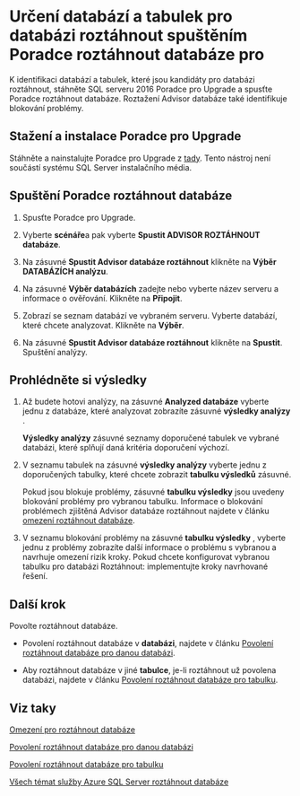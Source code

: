 <properties
    pageTitle="Určení databází a tabulek pro databázi roztáhnout spuštěním Poradce roztáhnout databáze pro | Microsoft Azure"
    description="Zjistěte, jak identifikovat databází a tabulek, které jsou kandidáty pro roztáhnout databázi."
    services="sql-server-stretch-database"
    documentationCenter=""
    authors="douglaslMS"
    manager="jhubbard"
    editor=""/>

<tags
    ms.service="sql-server-stretch-database"
    ms.workload="data-management"
    ms.tgt_pltfrm="na"
    ms.devlang="na"
    ms.topic="article"
    ms.date="06/14/2016"
    ms.author="douglasl"/>

# <a name="identify-databases-and-tables-for-stretch-database-by-running-stretch-database-advisor"></a>Určení databází a tabulek pro databázi roztáhnout spuštěním Poradce roztáhnout databáze pro

K identifikaci databází a tabulek, které jsou kandidáty pro databázi roztáhnout, stáhněte SQL serveru 2016 Poradce pro Upgrade a spusťte Poradce roztáhnout databáze. Roztažení Advisor databáze také identifikuje blokování problémy.

## <a name="download-and-install-upgrade-advisor"></a>Stažení a instalace Poradce pro Upgrade
Stáhněte a nainstalujte Poradce pro Upgrade z [tady](http://go.microsoft.com/fwlink/?LinkID=613421). Tento nástroj není součástí systému SQL Server instalačního média.

## <a name="run-the-stretch-database-advisor"></a>Spuštění Poradce roztáhnout databáze

1.  Spusťte Poradce pro Upgrade.

2.  Vyberte **scénáře**a pak vyberte **Spustit ADVISOR ROZTÁHNOUT databáze**.

3.  Na zásuvné **Spustit Advisor databáze roztáhnout** klikněte na **Výběr DATABÁZÍCH analýzu**.

4.  Na zásuvné **Výběr databázích** zadejte nebo vyberte název serveru a informace o ověřování. Klikněte na **Připojit**.

5.  Zobrazí se seznam databází ve vybraném serveru. Vyberte databází, které chcete analyzovat. Klikněte na **Výběr**.

6.  Na zásuvné **Spustit Advisor databáze roztáhnout** klikněte na **Spustit**.  Spuštění analýzy.

## <a name="review-the-results"></a>Prohlédněte si výsledky

1.  Až budete hotovi analýzy, na zásuvné **Analyzed databáze** vyberte jednu z databáze, které analyzovat zobrazíte zásuvné **výsledky analýzy** .

    **Výsledky analýzy** zásuvné seznamy doporučené tabulek ve vybrané databázi, které splňují daná kritéria doporučení výchozí.

2.  V seznamu tabulek na zásuvné **výsledky analýzy** vyberte jednu z doporučených tabulky, které chcete zobrazit **tabulku výsledků** zásuvné.

    Pokud jsou blokuje problémy, zásuvné **tabulku výsledky** jsou uvedeny blokování problémy pro vybranou tabulku. Informace o blokování problémech zjištěná Advisor databáze roztáhnout najdete v článku [omezení roztáhnout databáze](sql-server-stretch-database-limitations.md).

3.  V seznamu blokování problémy na zásuvné **tabulku výsledky** , vyberte jednu z problémy zobrazíte další informace o problému s vybranou a navrhuje omezení rizik kroky. Pokud chcete konfigurovat vybranou tabulku pro databázi Roztáhnout: implementujte kroky navrhované řešení.

## <a name="next-step"></a>Další krok
Povolte roztáhnout databáze.

-   Povolení roztáhnout databáze v **databázi**, najdete v článku [Povolení roztáhnout databáze pro danou databázi](sql-server-stretch-database-enable-database.md).

-   Aby roztáhnout databáze v jiné **tabulce**, je-li roztáhnout už povolena databázi, najdete v článku [Povolení roztáhnout databáze pro tabulku](sql-server-stretch-database-enable-table.md).

## <a name="see-also"></a>Viz taky

[Omezení pro roztáhnout databáze](sql-server-stretch-database-limitations.md)

[Povolení roztáhnout databáze pro danou databázi](sql-server-stretch-database-enable-database.md)

[Povolení roztáhnout databáze pro tabulku](sql-server-stretch-database-enable-table.md)

[Všech témat služby Azure SQL Server roztáhnout databáze](sql-server-stretch-database-index-all-articles.md)
